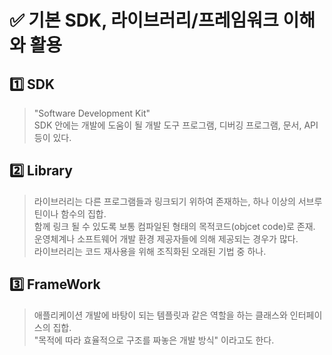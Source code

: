 # **✅ 기본 SDK, 라이브러리/프레임워크 이해와 활용**
## **1️⃣ SDK** 
>"Software Development Kit"  
> SDK 안에는 개발에 도움이 될 개발 도구 프로그램, 디버깅 프로그램, 문서, 
> API 등이 있다.

## **2️⃣ Library**
>라이브러리는 다른 프로그램들과 링크되기 위하여 존재하는, 하나 이상의 서브루틴이나 함수의 집합.  
> 함께 링크 될 수 있도록 보통 컴파일된 형태의 목적코드(objcet code)로 존재.   
> 운영체계나 소프트웨어 개발 환경 제공자들에 의해 제공되는 경우가 많다.  
> 라이브러리는 코드 재사용을 위해 조직화된 오래된 기법 중 하나.

## **3️⃣ FrameWork**
> 애플리케이션 개발에 바탕이 되는 템플릿과 같은 역할을 하는 클래스와 인터페이스의 집합.  
> "목적에 따라 효율적으로 구조를 짜놓은 개발 방식" 이라고도 한다.